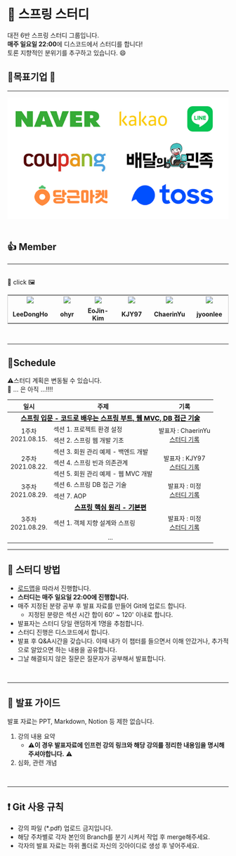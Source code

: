 # :roller_coaster: 스프링 스터디

대전 6반 스프링 스터디 그룹입니다. <br>
**매주 일요일 22:00**에 디스코드에서 스터디를 합니다!<br>
토론 지향적인 분위기를 추구하고 있습니다. :smile:


## :sparkling_heart:목표기업 :sparkling_heart:
---
![네카라쿠배당토](images/nklcbdt.png)
</br></br>
## :+1: Member
---

</br>
📌 click 🖼️
<table style="border:1px solid #4444">
<tr> 
<td align="center" width="120px"><a href="https://github.com/KJY97"><img src="https://avatars.githubusercontent.com/u/18136160?v=4" width="100px"></a></td>
<td align="center" width="120px"><a href="https://github.com/ohyr"><img src="https://avatars.githubusercontent.com/u/18694745?v=4" width="100px"></a></td>
<td align="center" width="120px"><a href="https://github.com/EoJin-Kim"><img src="https://avatars.githubusercontent.com/u/62640679?v=4" width="100px"></a></td>
<td align="center" width="120px"><a href="https://github.com/KJY97"><img src="https://avatars.githubusercontent.com/u/47266337?v=4" width="100px"></a></td>
    <td align="center" width="120px"><a href="https://github.com/ChaerinYu"><img src="https://avatars.githubusercontent.com/u/17977857?v=4" width="100px"></a></td>
     <td align="center" width="120px"><a href="https://github.com/jyoonlee"><img src="https://avatars.githubusercontent.com/u/57625667?v=4" width="100px"></a></td>
    
 
</tr>
<tr style="font-weight:bold">
<td align="center"> LeeDongHo</td>
<td align="center"> ohyr </td>
<td align="center"> EoJin-Kim </td>
<td align="center"> KJY97 </td>
<td align="center"> ChaerinYu </td>
    <td align="center"> jyoonlee </td>
</tr>
</table>
</br>

---

## :calendar:Schedule
:warning:스터디 계획은 변동될 수 있습니다.   
:truck: ... 은 아직 ...!!!!
</br>   
<table width="550px">
    <thead>
        <tr>
            <th style="text-align:center">일시</th>
            <th style="text-align:center">주제</th>
            <th style="text-align:center">기록</th>
        </tr>
    </thead>
    <tbody>
        <tr>
            <td colspan="3" align="center"><a href="https://www.inflearn.com/course/%EC%8A%A4%ED%94%84%EB%A7%81-%EC%9E%85%EB%AC%B8-%EC%8A%A4%ED%94%84%EB%A7%81%EB%B6%80%ED%8A%B8/dashboard" style="color:black; font-size:15px"><b>스프링 입문 - 코드로 배우는 스프링 부트, 웹 MVC, DB 접근 기술</b></a></td>
        </tr>
        <tr>
            <td rowspan="2" align = "center"> 1주차 </br> 2021.08.15.</td>
            <td> 섹션 1. 프로젝트 환경 설정 </td>
            <td align="center" rowspan="2"> 발표자 : ChaerinYu <br> <a href="./tree/main/1weeks">스터디 기록</a></td>
        </tr>
        <tr>
            <td> 섹션 2. 스프링 웹 개발 기초</td>
        </tr>
        <tr>
            <td rowspan="3" align = "center"> 2주차 </br> 2021.08.22.</td>
            <td> 섹션 3. 회원 관리 예제 - 백엔드 개발 </td>
            <td rowspan="3" align="center"> 발표자 : KJY97 <br> <a href="2weeks">스터디 기록</a></td>
        </tr>
        <tr>
            <td> 섹션 4. 스프링 빈과 의존관계 </td>
        </tr>
        <tr>
            <td> 섹션 5. 회원 관리 예제 - 웹 MVC 개발</td>
        </tr>
        <tr>
            <td rowspan="2"  align = "center"> 3주차 </br> 2021.08.29.</td>
            <td> 섹션 6. 스프링 DB 접근 기술 </td>
            <td rowspan="2"  align="center"> 발표자 : 미정 <br> <a href="3weeks">스터디 기록</a></td>
        </tr>
        <tr>
            <td> 섹션 7. AOP </td>
        </tr>
        <tr>
            <td colspan="3" align="center"><a href="https://www.inflearn.com/course/%EC%8A%A4%ED%94%84%EB%A7%81-%ED%95%B5%EC%8B%AC-%EC%9B%90%EB%A6%AC-%EA%B8%B0%EB%B3%B8%ED%8E%B8/dashboard" style="color:black; font-size:15px"><b>스프링 핵심 원리 - 기본편</b></a></td>
        </tr>
        <tr>
            <td align = "center"> 3주차 </br> 2021.08.29.</td>
            <td> 섹션 1. 객체 지향 설계와 스프링 </td>
            <td align="center"> 발표자 : 미정 <br> <a href="">스터디 기록</a></td>
        </tr>
        <tr>
            <td colspan="3" align="center"> ... </td>
        </tr>
    </tbody>
</table>

---

## :memo: 스터디 방법
* [로드맵](https://www.inflearn.com/roadmaps/373)을 따라서 진행합니다.
* **스터디는 매주 일요일 22:00에 진행합니다.**
* 매주 지정된 분량 공부 후 발표 자료를 만들어 Git에 업로드 합니다.
  * 지정된 분량은 섹션 시간 합이 60' ~ 120'  이내로 합니다.
* 발표자는 스터디 당일 랜덤하게 1명을 추첨합니다.
* 스터디 진행은 디스코드에서 합니다.
* 발표 후 Q&A시간을 갖습니다. 이때 내가 이 챕터를 들으면서 이해 안갔거나, 추가적으로 알았으면 하는 내용을 공유합니다. 
* 그날 해결되지 않은 질문은 질문자가 공부해서 발표합니다.  
</br>

--- 

## :green_book: 발표 가이드
발표 자료는 PPT, Markdown, Notion 등 제한 없습니다. 
1. 강의 내용 요약
   - :warning:**이 경우 발표자료에 인프런 강의 링크와 해당 강의를 정리한 내용임을 명시해주셔야합니다.** :warning:
2. 심화, 관련 개념   
</br>

---

## :heavy_exclamation_mark: Git 사용 규칙
- 강의 파일 (*.pdf) 업로드 금지입니다. 
- 해당 주차별로 각자 본인의 Branch를 분기 시켜서 작업 후 merge해주세요.
- 각자의 발표 자료는 하위 폴더로 자신의 깃아이디로 생성 후 넣어주세요.
